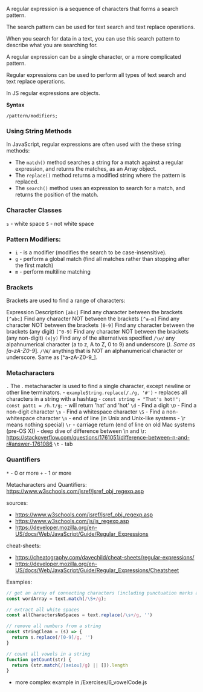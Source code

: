 A regular expression is a sequence of characters that forms a search pattern.

The search pattern can be used for text search and text replace operations.

When you search for data in a text, you can use this search pattern to describe what you are searching for.

A regular expression can be a single character, or a more complicated pattern.

Regular expressions can be used to perform all types of text search and text replace operations.

In JS regular expressions are objects.

**Syntax**

`/pattern/modifiers;`

### Using String Methods
In JavaScript, regular expressions are often used with the these string methods: 

- The `match()` method searches a string for a match against a regular expression, and returns the matches, as an Array object.
- The `replace()` method returns a modified string where the pattern is replaced.
- The `search()` method uses an expression to search for a match, and returns the position of the match.


### Character Classes
`s` - white space
`S` - not white space

###  Pattern Modifiers:
- `i`  - is a modifier (modifies the search to be case-insensitive).
- `g`  - perform a global match (find all matches rather than stopping after the first match)
- `m`  - perform multiline matching

### Brackets
Brackets are used to find a range of characters:

Expression	Description
`[abc]`	Find any character between the brackets
`[^abc]`	Find any character NOT between the brackets
`[^a-m]`	Find any character NOT between the brackets
`[0-9]`	Find any character between the brackets (any digit)
`[^0-9]`	Find any character NOT between the brackets (any non-digit)
`(x|y)`	Find any of the alternatives specified
`/\w/` any alpahnumerical character (a to z, A to Z, 0 to 9) and underscore (_). Same as [a-zA-Z0-9_].
`/\W/` anything that is NOT an alphanumerical character or underscore. Same as [^a-zA-Z0-9_].


### Metacharacters
`.` The . metacharacter is used to find a single character, except newline or other line terminators.
    - `exampleString.replace(/./g, '#')` - replaces all characters in a string with a hashtag
    - `const string = "That's hot!"; const patt1 = /h.t/g;` - will return 'hat' and 'hot'
`\d` - Find a digit
`\D` - Find a non-digit character
`\s` - Find a whitespace character
`\S` - Find a non-whitespace character
`\n` - end of line (in Unix and Unix-like systems - \r means nothing special)
`\r` - carriage return (end of line on old Mac systems (pre-OS X))
        - deep dive of difference between \n and \r: https://stackoverflow.com/questions/1761051/difference-between-n-and-r#answer-1761086
`\t` - tab

### Quantifiers
`*` - 0 or more
`+` - 1 or more

Metacharacters and Quantifiers: https://www.w3schools.com/jsref/jsref_obj_regexp.asp

sources: 
- https://www.w3schools.com/jsref/jsref_obj_regexp.asp
- https://www.w3schools.com/js/js_regexp.asp
- https://developer.mozilla.org/en-US/docs/Web/JavaScript/Guide/Regular_Expressions

cheat-sheets:
- https://cheatography.com/davechild/cheat-sheets/regular-expressions/
- https://developer.mozilla.org/en-US/docs/Web/JavaScript/Guide/Regular_Expressions/Cheatsheet


Examples: 
```js
// get an array of connecting characters (including punctuation marks and numbers) - same as text.split(' ')
const wordArray = text.match(/\S+/g);

// extract all white spaces
const allCharactersNoSpaces = text.replace(/\s+/g, '')

// remove all numbers from a string
const stringClean = (s) => {
  return s.replace(/[0-9]/g, '')
}

// count all vowels in a string
function getCount(str) {
  return (str.match(/[aeiou]/g) || []).length
}
```
- more complex example in /Exercises/6_vowelCode.js